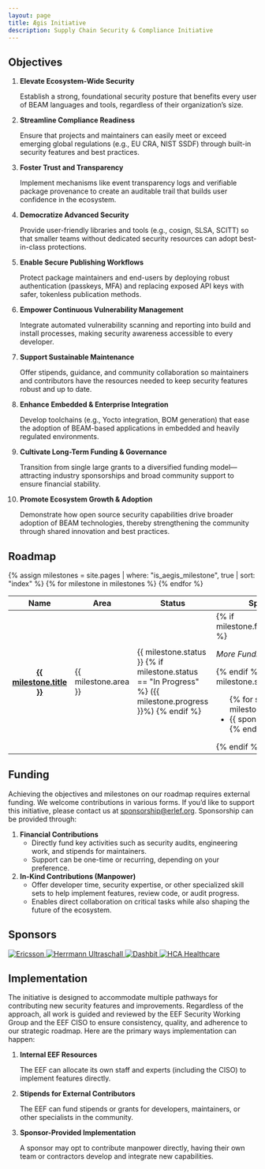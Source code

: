 ```yaml
---
layout: page
title: Ægis Initiative
description: Supply Chain Security & Compliance Initiative
---
```


## Objectives

1. **Elevate Ecosystem-Wide Security**
    
    Establish a strong, foundational security posture that benefits every user
    of BEAM languages and tools, regardless of their organization’s size.
    
2. **Streamline Compliance Readiness**
    
    Ensure that projects and maintainers can easily meet or exceed emerging
    global regulations (e.g., EU CRA, NIST SSDF) through built-in security
    features and best practices.
    
3. **Foster Trust and Transparency**
    
    Implement mechanisms like event transparency logs and verifiable package
    provenance to create an auditable trail that builds user confidence in the
    ecosystem.
    
4. **Democratize Advanced Security**
    
    Provide user-friendly libraries and tools (e.g., cosign, SLSA, SCITT) so
    that smaller teams without dedicated security resources can adopt
    best-in-class protections.
    
5. **Enable Secure Publishing Workflows**
    
    Protect package maintainers and end-users by deploying robust authentication
    (passkeys, MFA) and replacing exposed API keys with safer, tokenless
    publication methods.
    
6. **Empower Continuous Vulnerability Management**
    
    Integrate automated vulnerability scanning and reporting into build and
    install processes, making security awareness accessible to every developer.
    
7. **Support Sustainable Maintenance**
    
    Offer stipends, guidance, and community collaboration so maintainers and
    contributors have the resources needed to keep security features robust and
    up to date.
    
8. **Enhance Embedded & Enterprise Integration**
    
    Develop toolchains (e.g., Yocto integration, BOM generation) that ease the
    adoption of BEAM-based applications in embedded and heavily regulated
    environments.
    
9. **Cultivate Long-Term Funding & Governance**
    
    Transition from single large grants to a diversified funding
    model—attracting industry sponsorships and broad community support to ensure
    financial stability.
    
10. **Promote Ecosystem Growth & Adoption**
    
    Demonstrate how open source security capabilities drive broader adoption of
    BEAM technologies, thereby strengthening the community through shared
    innovation and best practices.

## Roadmap

<div class="table-responsive">
  <table class="table table-striped table-bordered">
    <thead class="thead-dark">
      <tr>
        <th scope="col">Name</th>
        <th scope="col">Area</th>
        <th scope="col">Status</th>
        <th scope="col">Sponsors</th>
      </tr>
    </thead>
    <tbody>
      {% assign milestones = site.pages | where: "is_aegis_milestone", true | sort: "index" %}
      {% for milestone in milestones %}
        <tr>
          <th scope="row">
            <a href="{{ milestone.url }}">
              {{ milestone.title }}
            </a>
          </th>
          <td>{{ milestone.area }}</td>
          <td>
            {{ milestone.status }}
            {% if milestone.status == "In Progress" %}
              ({{ milestone.progress }}%)
            {% endif %}
          </td>
          <td>
            {% if milestone.funding_required %}
              <p>
                <em>More Funding Required</em>
              </p>
            {% endif %}
            {% if milestone.sponsors %}
              <ul class="randomize-order">
                {% for sponsor in milestone.sponsors %}
                  <li>
                    {{ sponsor }}
                  </li>
                {% endfor %}
              </ul>
            {% endif %}
          </td>
        </tr>
      {% endfor %}
    </tbody>
  </table>
</div>

## Funding

Achieving the objectives and milestones on our roadmap requires external
funding. We welcome contributions in various forms. If you’d like to support
this initiative, please contact us at [sponsorship@erlef.org](mailto:sponsorship@erlef.org).
Sponsorship can be provided through:

1. **Financial Contributions**
    - Directly fund key activities such as security audits, engineering work,
      and stipends for maintainers.
    - Support can be one-time or recurring, depending on your preference.
2. **In-Kind Contributions (Manpower)**
    - Offer developer time, security expertise, or other specialized skill sets
      to help implement features, review code, or audit progress.
    - Enables direct collaboration on critical tasks while also shaping the
      future of the ecosystem.

## Sponsors

<div class="sponsors randomize-order mb-5">
  <a href="https://www.ericsson.com/">
    <img src="/assets/aegis/sponsors/ericsson.svg" alt="Ericsson" />
  </a>
  <a href="https://www.herrmannultraschall.com/">
    <img src="/assets/aegis/sponsors/herrmann-ultraschall.svg" alt="Herrmann Ultraschall" />
  </a>
  <a href="https://dashbit.co/">
    <img src="/assets/aegis/sponsors/dashbit.png" alt="Dashbit" />
  </a>
  <a href="https://hcahealthcare.com/">
    <img src="/assets/aegis/sponsors/hca.png" alt="HCA Healthcare" />
  </a>
</div>


## Implementation

The initiative is designed to accommodate multiple pathways for contributing new
security features and improvements. Regardless of the approach, all work is
guided and reviewed by the EEF Security Working Group and the EEF CISO to ensure
consistency, quality, and adherence to our strategic roadmap. Here are the
primary ways implementation can happen:

1. **Internal EEF Resources**
    
    The EEF can allocate its own staff and experts (including the CISO) to
    implement features directly.
    
2. **Stipends for External Contributors**
    
    The EEF can fund stipends or grants for developers, maintainers, or other
    specialists in the community.
    
3. **Sponsor-Provided Implementation**
    
    A sponsor may opt to contribute manpower directly, having their own team or
    contractors develop and integrate new capabilities.
